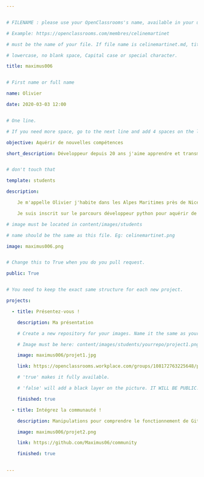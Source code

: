 ```yaml
---


# FILENAME : please use your OpenClassrooms's name, available in your url.

# Example: https://openclassrooms.com/membres/celinemartinet

# must be the name of your file. If file name is celinemartinet.md, title is celinemartinet.

# lowercase, no blank space, Capital case or special character.

title: maximus006


# First name or full name

name: Olivier

date: 2020-03-03 12:00


# One line.

# If you need more space, go to the next line and add 4 spaces on the left, as in 'description'.

objective: Aquérir de nouvelles compétences

short_description: Développeur depuis 20 ans j'aime apprendre et transmettre.


# don't touch that

template: students

description:

    Je m'appelle Olivier j'habite dans les Alpes Maritimes près de Nice.

    Je suis inscrit sur le parcours développeur python pour aquérir de nouvelles connaissances.    

# image must be located in content/images/students

# name should be the same as this file. Eg: celinemartinet.png

image: maximus006.png


# Change this to True when you do you pull request.

public: True


# You need to keep the exact same structure for each new project.

projects:

  - title: Présentez-vous !

    description: Ma présentation

    # Create a new repository for your images. Name it the same as your nickname and profile picture.

    # Image must be here: content/images/students/yourrepo/project1.png

    image: maximus006/projet1.jpg    

    link: https://openclassrooms.workplace.com/groups/108172763225648/permalink/505094793533441/

    # 'true' makes it fully available.

    # 'false' will add a black layer on the picture. IT WILL BE PUBLIC!

    finished: true

  - title: Intégrez la communauté !

    description: Manipulations pour comprendre le fonctionnement de Git associé à Github. 

    image: maximus006/projet2.png

    link: https://github.com/Maximus06/community

    finished: true
  

---
```

